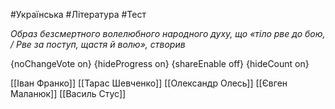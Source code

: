 #Українська #Література #Тест

*Образ безсмертного волелюбного народного духу, що «тіло рве до бою, / Рве за поступ, щастя й волю», створив*

{noChangeVote on}
{hideProgress on}
{shareEnable off}
{hideCount on}

[[Іван Франко]]
[[Тарас Шевченко]]
[[Олександр Олесь]]
[[Євген Маланюк]]
[[Василь Стус]]
